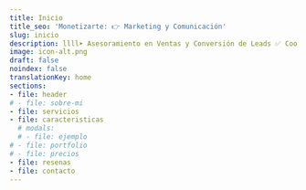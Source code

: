 ```yaml
---
title: Inicio
title_seo: 'Monetizarte: 👉 Marketing y Comunicación'
slug: inicio
description: llll➤ Asesoramiento en Ventas y Conversión de Leads ✅ Coolhunting Empresarial ✅ Marketing en Redes Sociales enfocados en Monetización ✅ Estrategia de Ventas Online y Offline ✅ Te posicionamos para ganar.
image: icon-alt.png
draft: false
noindex: false
translationKey: home
sections:
- file: header
# - file: sobre-mi
- file: servicios
- file: caracteristicas
  # modals:
  # - file: ejemplo
# - file: portfolio
# - file: precios
- file: resenas
- file: contacto
---
```

